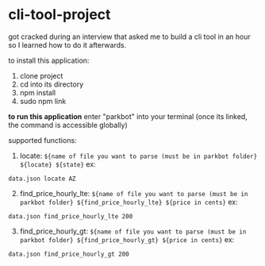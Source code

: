 # cli-tool-project
got cracked during an interview that asked me to build a cli tool in an hour so I learned how to do it afterwards. 

to install this application: 
1. clone project
2. cd into its directory
3. npm install
4. sudo npm link

**to run this application**
enter "parkbot" into your terminal (once its linked, the command is accessible globally)

supported functions: 
1. locate: `${name of file you want to parse (must be in parkbot folder} ${locate} ${state}`
  ex: 
```
data.json locate AZ
```

2. find_price_hourly_lte: `${name of file you want to parse (must be in parkbot folder} ${find_price_hourly_lte} ${price in cents}`
ex: 
```
data.json find_price_hourly_lte 200
```

3. find_price_hourly_gt: `${name of file you want to parse (must be in parkbot folder} ${find_price_hourly_gt} ${price in cents}`
ex: 
```
data.json find_price_hourly_gt 200
```
